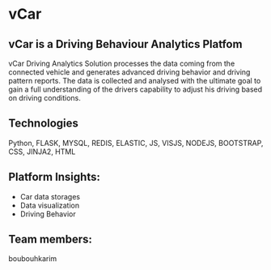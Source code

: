 # vCar
## vCar is a Driving Behaviour Analytics Platfom
vCar Driving Analytics Solution processes the data coming from the connected vehicle and generates advanced driving behavior 
and driving pattern reports. The data is collected and analysed with the ultimate goal to gain a full understanding of
the drivers capability to adjust his driving based on driving conditions.

## Technologies

Python, FLASK, MYSQL, REDIS, ELASTIC, JS, VISJS, NODEJS, BOOTSTRAP, CSS, JINJA2, HTML 

## Platform Insights:

 * Car data storages
 * Data visualization
 * Driving Behavior

## Team members:

boubouhkarim

